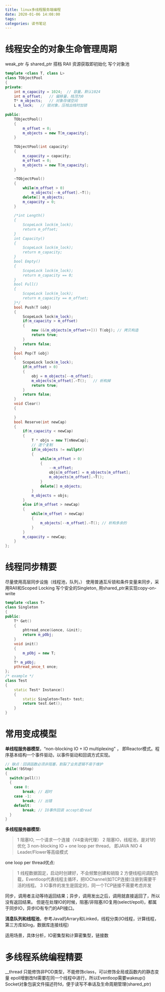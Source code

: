 ```yaml
---
title: linux多线程服务端编程
date: 2020-01-06 14:08:00
tags:
categories: 读书笔记
---
```




# 线程安全的对象生命管理周期

weak_ptr 与 shared_ptr 搭档
RAII 资源获取即初始化
写个对象池

```c++
template <class T, class L>
class TObjectPool
{
private:
    int m_capacity = 1024;	// 容量，默认1024
    int m_offset;	// 偏移量，栈顶为0
    T* m_objects;	// 对象存储空间
    L m_lock;	// 锁对象，压栈出栈时加锁
    
public:
    TObjectPool()
    {
        m_offset = 0;
        m_objects = new T[m_capacity];
    }
    
	TObjectPool(int capacity)
    {
        m_capacity = capacity;
		m_offset = 0;
        m_objects = new T[m_capacity];
    }
    
    ~TObjectPool()
    {
        while(m_offset > 0)
            m_objects[--m_offset].~T();
        delete[] m_objects;
        m_capacity = 0;
    }
    
    /*int Length()
    {
        ScopeLock lock(m_lock);
        return m_offset;
    }
    int Capacity()
    {
        ScopeLock lock(m_lock);
        return m_capacity;
    }
    bool Empty()
    {
        ScopeLock lock(m_lock);
        return m_capacity == 0;
    }
    bool Full()
    {
        ScopeLock lock(m_lock);
        return m_capacity == m_offset;
    }*/
    bool Push(T &obj)
    {
        ScopeLock lock(m_lock);
        if(m_capacity > m_offset)
        {
            new (&(m_objects[m_offset++])) T(obj); // 拷贝构造
            return true;
        }
        return false;
    }
    bool Pop(T &obj)
    {
        ScopeLock lock(m_lock);
        if(m_offset > 0)
        {
            obj = m_objects[--m_offset];
            m_objects[m_offset].~T();   // 析构掉
            return true;
        }
        return false;
    }
    void Clear()
    {
        
    }
    bool Reserve(int newCap)
    {
        if(m_capacity < newCap)
        {
            T * objs = new T[nNewCap];
            // 逐个复制
            if(m_objects != nullptr)
            {
                while(m_offset > 0)
                {
                    --m_offset;
                    objs[m_offset] = m_objects[m_offset];
                    m_objects[m_offset].~T();
                }
                delete[] m_objects;
            }
            m_objects = objs;
        }
        else if(m_offset > newCap)
        {
        	while(m_offset > newCap)
            {
                m_objects[--m_offset].~T(); // 析构多余的
            }
        }
        m_capacity = newCap;
    }
};
```



# 线程同步精要

尽量使用高层同步设施（线程池，队列，）
使用普通互斥锁和条件变量来同步，采用RAII和Scoped Locking
写个安全的Singleton, 用shared_ptr来实现copy-on-write

```c++
template <class T>
class Singleton
{
public:
    T* Get()
    {
        phtread_once(&once, &init);
        return m_pObj;
    }
    void init()
    {
        m_pObj = new T;
    }
    T* m_pObj;
	pthread_once_t once;
};
/* example */
class Test
{
    static Test* Instance()
    {
        static Singleton<Test> test;
        return test.Get();
    }
}
```



# 常用变成模型

**单线程服务器模型**，“non-blocking IO + IO multiplexing” ， 即Reactor模式。程序基本结构一个事件驱动，以事件驱动和回调方式实现。

```c++
// 缺点：回调函数必须非阻塞，割裂了业务逻辑不易于维护
while(!bStop)
{
  switch(poll())
  {
  	case 0:
  		break; // 超时
  	case -1:
  		break; // 出错
  	default:
  		break; // IO事件回调 accept或read
  }
}
```

**多线程服务器模型:**

> 1 阻塞IO, 一个请求一个连接（V4查询代理）
> 2 阻塞IO，线程池，是对1的优化
> 3 non-blocking IO + one loop per thread， 即JAVA NIO
> 4 Leader/Flower等高级模式

one loop per thread优点:

> 1 线程数据固定，启动时创建好，不会频繁创建和销毁
> 2 方便线程间调配负载，Eventloop代表线程主循环，把IOChannel(如TCP连接)注册到需要干活的线程。
> 3 IO事件的发生是固定的，同一个TCP链接不需要考虑并发

同步，调用者主动等待返回结果；异步，调用发出之后，调用就直接返回了，所以没有返回结果。
但是在处理IO的时候，阻塞/非阻塞/IO复用(select/epoll)，都属于同步IO，异步IO有专门的API接口。

**消息队列和线程池**，参考Java的Arrary和Linked，线程分类(IO线程，计算线程，第三方库如log，数据库连接线程)

适用场景，具体分析，IO密集型和计算密集型，链接数



# 多线程系统编程精要

__thread 只能修饰非POD类型，不能修饰class，可以修饰全局或函数内的静态变量
epoll增删改fd需要在同一个线程中进行，所以Eventloop需要wakeup()
Socket对象包装文件描述符fd，便于读写不串话及生命周期管理(shared_ptr)

















